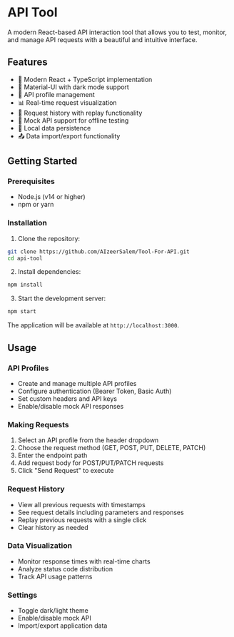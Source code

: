# API Tool

A modern React-based API interaction tool that allows you to test, monitor, and manage API requests with a beautiful and intuitive interface.

## Features

- 🚀 Modern React + TypeScript implementation
- 🎨 Material-UI with dark mode support
- 📝 API profile management
- 📊 Real-time request visualization
- 🔄 Request history with replay functionality
- 🧪 Mock API support for offline testing
- 💾 Local data persistence
- 📤 Data import/export functionality

## Getting Started

### Prerequisites

- Node.js (v14 or higher)
- npm or yarn

### Installation

1. Clone the repository:
```bash
git clone https://github.com/AIzeerSalem/Tool-For-API.git
cd api-tool
```

2. Install dependencies:
```bash
npm install
```

3. Start the development server:
```bash
npm start
```

The application will be available at `http://localhost:3000`.

## Usage

### API Profiles

- Create and manage multiple API profiles
- Configure authentication (Bearer Token, Basic Auth)
- Set custom headers and API keys
- Enable/disable mock API responses

### Making Requests

1. Select an API profile from the header dropdown
2. Choose the request method (GET, POST, PUT, DELETE, PATCH)
3. Enter the endpoint path
4. Add request body for POST/PUT/PATCH requests
5. Click "Send Request" to execute

### Request History

- View all previous requests with timestamps
- See request details including parameters and responses
- Replay previous requests with a single click
- Clear history as needed

### Data Visualization

- Monitor response times with real-time charts
- Analyze status code distribution
- Track API usage patterns

### Settings

- Toggle dark/light theme
- Enable/disable mock API
- Import/export application data
